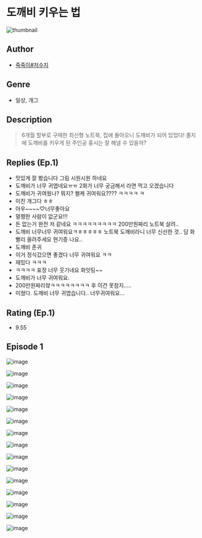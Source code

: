 # 도깨비 키우는 법
![thumbnail](https://image-comic.pstatic.net/user_contents_data/challenge_comic/2023/05/23/364841/upload_7005686990299750968_480x623.jpeg)

## Author
- [죽죽이#저수지](https://comic.naver.com/artistTitle?id=364841)

## Genre
- 일상, 개그

## Description
> 6개월 할부로 구매한 최신형 노트북, 집에 돌아오니 도깨비가 되어 있었다! 졸지에 도깨비를 키우게 된 주인공 홍시는 잘 해낼 수 있을까?

## Replies (Ep.1)
- 맛있게 잘 봤습니다 그림 시원시원 하네요
- 도깨비가 너무 귀엽네요ㅠㅠ 2화가 너무 궁금해서 라면 먹고 오겠습니다
- 도깨비가 귀여웠나? 뭐지? 왤케 귀여워요???? ㅋㅋㅋㅋ ㅋ
- 미친 개그다 ㅎㅎ
- 아우~~~~♡너무좋아요
- 멀쩡한 사람이 없군요!!!
- 돈 없는거 완전 저 같네요 ㅋㅋㅋㅋㅋㅋㅋㅋㅋ 200만원짜리 노트북 살려..
- 도깨비 너무너무 귀여워요ㅋㅎㅎㅎㅎㅎ 노트북 도깨비라니 너무 신선한 것.. 담 화 빨리 올려주세요 현기증 나요..
- 도깨비 존귀
- 이거 정식갔으면 좋겠다 너무 귀여워요 ㅋㅋ
- 재밌다 ㅋㅋㅋ
- ㅋㅋㅋㅋ 표정 너무 웃기네요 화잇팅~~
- 도깨비가 너무 귀여워요.
- 200만원짜리얔ㅋㅋㅋㅋㅋㅋㅋㅋ 후 이건 못참지.....
- 미쳤다. 도깨비 너무 귀엽습니다.. 너무귀여워요...

## Rating (Ep.1)
- 9.55

## Episode 1
![image](https://image-comic.pstatic.net/user_contents_data/challenge_comic/2023/05/23/364841/upload_4049070738377028450.jpeg)

![image](https://image-comic.pstatic.net/user_contents_data/challenge_comic/2023/05/23/364841/upload_4063483137498571824.jpeg)

![image](https://image-comic.pstatic.net/user_contents_data/challenge_comic/2023/05/23/364841/upload_7003204281048380473.jpeg)

![image](https://image-comic.pstatic.net/user_contents_data/challenge_comic/2023/05/23/364841/upload_4049916258540729913.jpeg)

![image](https://image-comic.pstatic.net/user_contents_data/challenge_comic/2023/05/23/364841/upload_3774636858791833956.jpeg)

![image](https://image-comic.pstatic.net/user_contents_data/challenge_comic/2023/05/23/364841/upload_7378084096824980276.jpeg)

![image](https://image-comic.pstatic.net/user_contents_data/challenge_comic/2023/05/23/364841/upload_7077800680922309684.jpeg)

![image](https://image-comic.pstatic.net/user_contents_data/challenge_comic/2023/05/23/364841/upload_3906979536406394210.jpeg)

![image](https://image-comic.pstatic.net/user_contents_data/challenge_comic/2023/05/23/364841/upload_3774972402354173240.jpeg)

![image](https://image-comic.pstatic.net/user_contents_data/challenge_comic/2023/05/23/364841/upload_3978141239676055858.jpeg)

![image](https://image-comic.pstatic.net/user_contents_data/challenge_comic/2023/05/23/364841/upload_4121128152794804787.jpeg)

![image](https://image-comic.pstatic.net/user_contents_data/challenge_comic/2023/05/23/364841/upload_7077463316405695842.jpeg)

![image](https://image-comic.pstatic.net/user_contents_data/challenge_comic/2023/05/23/364841/upload_4049129919449621301.jpeg)

![image](https://image-comic.pstatic.net/user_contents_data/challenge_comic/2023/05/23/364841/upload_3688791358152127031.jpeg)

![image](https://image-comic.pstatic.net/user_contents_data/challenge_comic/2023/05/23/364841/upload_3846698819969431654.jpeg)
